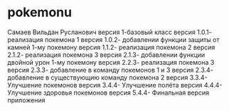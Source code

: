 # pokemonu
Самаев Вильдан Русланович
версия 1-базовый класс
версия 1.0.1- реализация покемона 1
версия 1.0.2- добавлении функции защиты от камней 1-му покемону
версия 1.1.2- реализация покемона 2
версия 2.1.2- реализация покемона 3
версия 2.1.3- добавлении функции двойной урон 1-му покемону
версия 2.2.3- реализация покемона 3
версия 2.3.3- добавление в команду покемонов 1 и 3
версия 2.3.4- добавление в существующию команду покемона 2
версия 3.3.4- Улучшение покемонов
версия 3.4.4- Улучшение полёта
версия 4.4.4- Улучшение здоровья покемонов
версия 5.4.4- Финальная версия приложения
